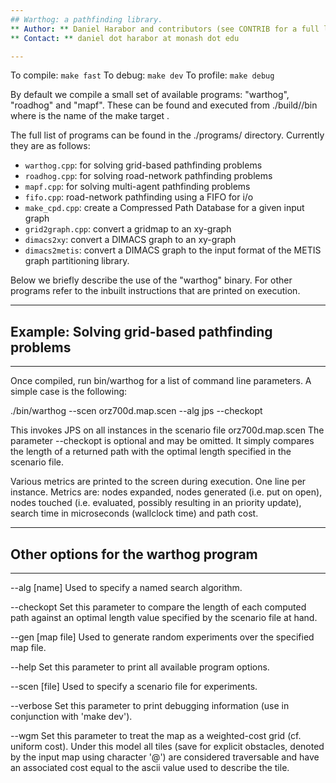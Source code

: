 ```yaml
---
## Warthog: a pathfinding library.
** Author: ** Daniel Harabor and contributors (see CONTRIB for a full list) 
** Contact: ** daniel dot harabor at monash dot edu 

---
```


To compile: `make fast`
To debug: `make dev`
To profile: `make debug`

By default we compile a small set of available programs: 
"warthog", "roadhog" and "mapf". These can be found and executed from 
./build/<mktarget>/bin where <mktarget> is the name of the make target .

The full list of programs can be found in the ./programs/ directory. Currently 
they are as follows:

- `warthog.cpp`: for solving grid-based pathfinding problems
- `roadhog.cpp`: for solving road-network pathfinding problems
- `mapf.cpp`: for solving multi-agent pathfinding problems
- `fifo.cpp`: road-network pathfinding using a FIFO for i/o
- `make_cpd.cpp`: create a Compressed Path Database for a given input graph
- `grid2graph.cpp`: convert a gridmap to an xy-graph
- `dimacs2xy`: convert a DIMACS graph to an xy-graph
- `dimacs2metis`: convert a DIMACS graph to the input format of the METIS 
graph partitioning library.

Below we briefly describe the use of the "warthog" binary. For other programs 
refer to the inbuilt instructions that are printed on execution.

---
## Example: Solving grid-based pathfinding problems ##
---

Once compiled, run bin/warthog for a list of command line parameters. 
A simple case is the following:

./bin/warthog --scen orz700d.map.scen --alg jps --checkopt

This invokes JPS on all instances in the scenario file orz700d.map.scen
The parameter --checkopt is optional and may be omitted. It simply
compares the length of a returned path with the optimal length specified
in the scenario file.

Various metrics are printed to the screen during execution. One line per instance.
Metrics are: nodes expanded, nodes generated (i.e. put on open), nodes touched
(i.e. evaluated, possibly resulting in an priority update), search time 
in microseconds (wallclock time) and path cost.

---
## Other options for the warthog program ##
--- 

--alg [name]
Used to specify a named search algorithm.

--checkopt
Set this parameter to compare the length of each computed path against an
optimal length value specified by the scenario file at hand.

--gen [map file]
Used to generate random experiments over the specified map file.

--help
Set this parameter to print all available program options.

--scen [file]
Used to specify a scenario file for experiments.

--verbose
Set this parameter to print debugging information (use in conjunction with 
'make dev').

--wgm
Set this parameter to treat the map as a weighted-cost grid 
(cf. uniform cost). Under this model all tiles (save for explicit obstacles,
denoted by the input map using character '@') are considered traversable and 
have an associated cost equal to the ascii value used to describe the tile.
